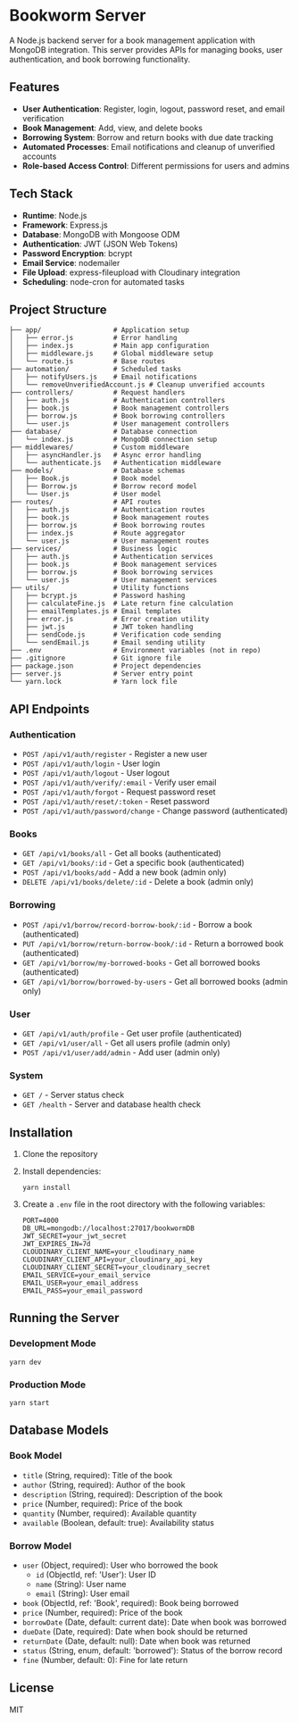 # Bookworm Server

A Node.js backend server for a book management application with MongoDB integration. This server provides APIs for managing books, user authentication, and book borrowing functionality.

## Features

- **User Authentication**: Register, login, logout, password reset, and email verification
- **Book Management**: Add, view, and delete books
- **Borrowing System**: Borrow and return books with due date tracking
- **Automated Processes**: Email notifications and cleanup of unverified accounts
- **Role-based Access Control**: Different permissions for users and admins

## Tech Stack

- **Runtime**: Node.js
- **Framework**: Express.js
- **Database**: MongoDB with Mongoose ODM
- **Authentication**: JWT (JSON Web Tokens)
- **Password Encryption**: bcrypt
- **Email Service**: nodemailer
- **File Upload**: express-fileupload with Cloudinary integration
- **Scheduling**: node-cron for automated tasks

## Project Structure

```
├── app/                  # Application setup
│   ├── error.js          # Error handling
│   ├── index.js          # Main app configuration
│   ├── middleware.js     # Global middleware setup
│   └── route.js          # Base routes
├── automation/           # Scheduled tasks
│   ├── notifyUsers.js    # Email notifications
│   └── removeUnverifiedAccount.js # Cleanup unverified accounts
├── controllers/          # Request handlers
│   ├── auth.js           # Authentication controllers
│   ├── book.js           # Book management controllers
│   ├── borrow.js         # Book borrowing controllers
│   └── user.js           # User management controllers
├── database/             # Database connection
│   └── index.js          # MongoDB connection setup
├── middlewares/          # Custom middleware
│   ├── asyncHandler.js   # Async error handling
│   └── authenticate.js   # Authentication middleware
├── models/               # Database schemas
│   ├── Book.js           # Book model
│   ├── Borrow.js         # Borrow record model
│   └── User.js           # User model
├── routes/               # API routes
│   ├── auth.js           # Authentication routes
│   ├── book.js           # Book management routes
│   ├── borrow.js         # Book borrowing routes
│   ├── index.js          # Route aggregator
│   └── user.js           # User management routes
├── services/             # Business logic
│   ├── auth.js           # Authentication services
│   ├── book.js           # Book management services
│   ├── borrow.js         # Book borrowing services
│   └── user.js           # User management services
├── utils/                # Utility functions
│   ├── bcrypt.js         # Password hashing
│   ├── calculateFine.js  # Late return fine calculation
│   ├── emailTemplates.js # Email templates
│   ├── error.js          # Error creation utility
│   ├── jwt.js            # JWT token handling
│   ├── sendCode.js       # Verification code sending
│   └── sendEmail.js      # Email sending utility
├── .env                  # Environment variables (not in repo)
├── .gitignore            # Git ignore file
├── package.json          # Project dependencies
├── server.js             # Server entry point
└── yarn.lock             # Yarn lock file
```

## API Endpoints

### Authentication

- `POST /api/v1/auth/register` - Register a new user
- `POST /api/v1/auth/login` - User login
- `POST /api/v1/auth/logout` - User logout
- `POST /api/v1/auth/verify/:email` - Verify user email
- `POST /api/v1/auth/forgot` - Request password reset
- `POST /api/v1/auth/reset/:token` - Reset password
- `POST /api/v1/auth/password/change` - Change password (authenticated)

### Books

- `GET /api/v1/books/all` - Get all books (authenticated)
- `GET /api/v1/books/:id` - Get a specific book (authenticated)
- `POST /api/v1/books/add` - Add a new book (admin only)
- `DELETE /api/v1/books/delete/:id` - Delete a book (admin only)

### Borrowing

- `POST /api/v1/borrow/record-borrow-book/:id` - Borrow a book (authenticated)
- `PUT /api/v1/borrow/return-borrow-book/:id` - Return a borrowed book (authenticated)
- `GET /api/v1/borrow/my-borrowed-books` - Get all borrowed books (authenticated)
- `GET /api/v1/borrow/borrowed-by-users` - Get all borrowed books (admin only)

### User

- `GET /api/v1/auth/profile` - Get user profile (authenticated)
- `GET /api/v1/user/all` - Get all users profile (admin only)
- `POST /api/v1/user/add/admin` - Add user (admin only)

### System

- `GET /` - Server status check
- `GET /health` - Server and database health check

## Installation

1. Clone the repository
2. Install dependencies:

   ```
   yarn install

   ```

3. Create a `.env` file in the root directory with the following variables:
   ```
   PORT=4000
   DB_URL=mongodb://localhost:27017/bookwormDB
   JWT_SECRET=your_jwt_secret
   JWT_EXPIRES_IN=7d
   CLOUDINARY_CLIENT_NAME=your_cloudinary_name
   CLOUDINARY_CLIENT_API=your_cloudinary_api_key
   CLOUDINARY_CLIENT_SECRET=your_cloudinary_secret
   EMAIL_SERVICE=your_email_service
   EMAIL_USER=your_email_address
   EMAIL_PASS=your_email_password
   ```

## Running the Server

### Development Mode

```
yarn dev
```

### Production Mode

```
yarn start
```

## Database Models

### Book Model

- `title` (String, required): Title of the book
- `author` (String, required): Author of the book
- `description` (String, required): Description of the book
- `price` (Number, required): Price of the book
- `quantity` (Number, required): Available quantity
- `available` (Boolean, default: true): Availability status

### Borrow Model

- `user` (Object, required): User who borrowed the book
  - `id` (ObjectId, ref: 'User'): User ID
  - `name` (String): User name
  - `email` (String): User email
- `book` (ObjectId, ref: 'Book', required): Book being borrowed
- `price` (Number, required): Price of the book
- `borrowDate` (Date, default: current date): Date when book was borrowed
- `dueDate` (Date, required): Date when book should be returned
- `returnDate` (Date, default: null): Date when book was returned
- `status` (String, enum, default: 'borrowed'): Status of the borrow record
- `fine` (Number, default: 0): Fine for late return

## License

MIT
